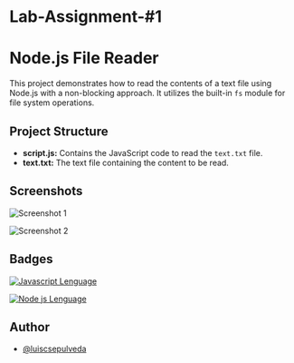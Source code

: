 
# Lab-Assignment-#1





# Node.js File Reader

This project demonstrates how to read the contents of a text file using Node.js with a non-blocking approach.  It utilizes the built-in `fs` module for file system operations.

## Project Structure

*   **script.js:** Contains the JavaScript code to read the `text.txt` file.
*   **text.txt:** The text file containing the content to be read.



## Screenshots

![Screenshot 1](https://i.ibb.co/vCW4Mxz7/Screenshot-1.png)

![Screenshot 2](https://i.ibb.co/ZRQsmtRP/Screenshot-2.png)



## Badges



[![Javascript Lenguage](https://img.shields.io/badge/Lenguage-Javascript-gold)](https://choosealicense.com/licenses/mit/)

[![Node js Lenguage](https://img.shields.io/badge/Lenguage-Node_JS-green)](https://choosealicense.com/licenses/mit/)


## Author

- [@luiscsepulveda](https://github.com/luiscsepulveda)

